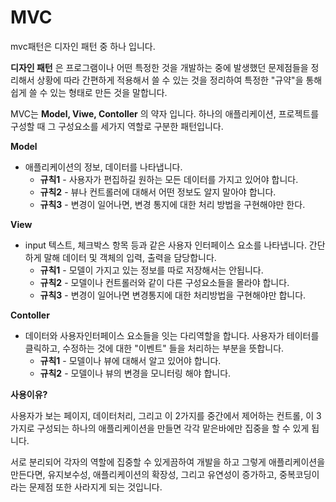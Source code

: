 # MVC 

mvc패턴은 디자인 패턴 중 하나 입니다.

__디자인 패턴__ 은  프로그램이나 어떤 특정한 것을 개발하는 중에 발생했던 문제점들을 정리해서 상황에 따라 간편하게 적용해서 쓸 수 있는 것을 정리하여 특정한 "규약"을 통해 쉽게 쓸 수 있는 형태로 만든 것을 말합니다. 



MVC는 __Model, Viwe, Contoller__ 의 약자 입니다. 하나의 애플리케이션, 프로젝트를 구성할 때 그 구성요소를 세가지 역할로 구분한 패턴입니다. 



__Model__ 

- 애플리케이션의 정보, 데이터를 나타냅니다.
  - __규칙1__ - 사용자가 편집하길 원하는 모든 데이터를 가지고 있어야 합니다.
  - __규칙2__ - 뷰나 컨트롤러에 대해서 어떤 정보도 알지 말아야 합니다.
  - __규칙3__ - 변경이 일어나면, 변경 통지에 대한 처리 방법을 구현해야만 한다.



__View__

- input 텍스트, 체크박스 항목 등과 같은 사용자 인터페이스 요소를 나타냅니다. 간단하게 말해 데이터 및 객체의 입력, 출력을 담당합니다.
  - __규칙1__ - 모델이 가지고 있는 정보를 따로 저장해서는 안됩니다.
  - __규칙2__ - 모델이나 컨트롤러와 같이 다른 구성요소들을 몰라야 합니다.
  - __규칙3__ - 변경이 일어나면 변경통지에 대한 처리방법을 구현해야만 합니다.



__Contoller__

- 데이터와 사용자인터페이스 요소들을 잇는 다리역할을 합니다. 사용자가 테이터를 클릭하고, 수정하는 것에 대한 "이벤트" 들을 처리하는 부분을 뜻합니다.
  -  __규칙1__ - 모델이나 뷰에 대해서 알고 있어야 합니다.
  - __규칙2__ - 모델이나 뷰의 변경을 모니터링 해야 합니다.



__사용이유?__ 

사용자가 보는 페이지, 데이터처리, 그리고 이 2가지를 중간에서 제어하는 컨트롤, 이 3가지로 구성되는 하나의 애플리케이션을 만들면 각각 맡은바에만 집중을 할 수 있게 됩니다.

서로 분리되어 각자의 역할에 집중할 수 있게끔하여 개발을 하고 그렇게 애플리케이션을 만든다면, 유지보수성, 애플리케이션의 확장성, 그리고 유연성이 증가하고, 중복코딩이라는 문제점 또한 사라지게 되는 것입니다. 
